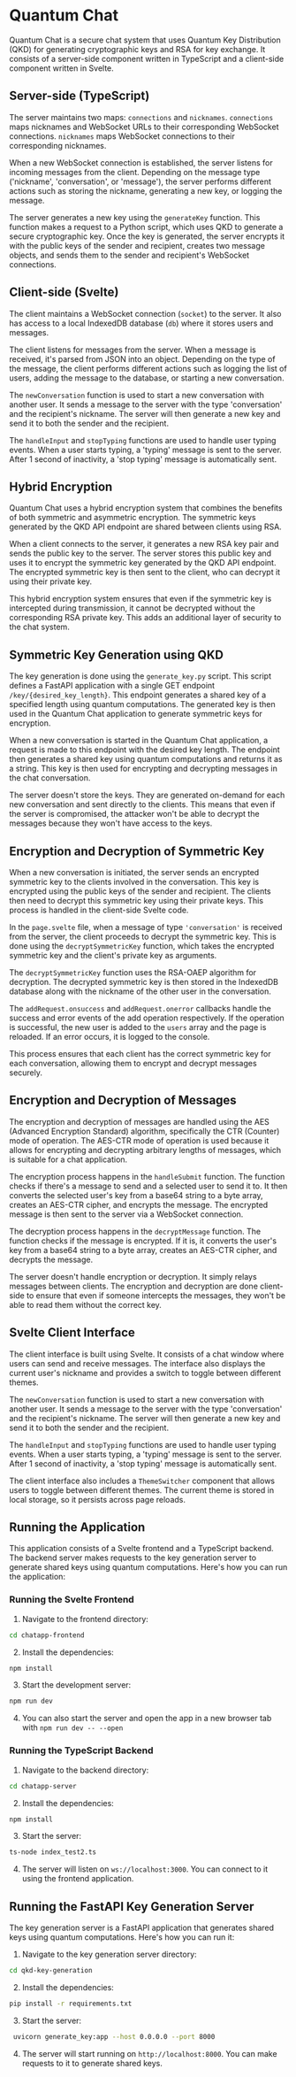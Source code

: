 # Quantum Chat

Quantum Chat is a secure chat system that uses Quantum Key Distribution (QKD) for generating cryptographic keys and RSA for key exchange. It consists of a server-side component written in TypeScript and a client-side component written in Svelte.

## Server-side (TypeScript)

The server maintains two maps: `connections` and `nicknames`. `connections` maps nicknames and WebSocket URLs to their corresponding WebSocket connections. `nicknames` maps WebSocket connections to their corresponding nicknames.

When a new WebSocket connection is established, the server listens for incoming messages from the client. Depending on the message type ('nickname', 'conversation', or 'message'), the server performs different actions such as storing the nickname, generating a new key, or logging the message.

The server generates a new key using the `generateKey` function. This function makes a request to a Python script, which uses QKD to generate a secure cryptographic key. Once the key is generated, the server encrypts it with the public keys of the sender and recipient, creates two message objects, and sends them to the sender and recipient's WebSocket connections.

## Client-side (Svelte)

The client maintains a WebSocket connection (`socket`) to the server. It also has access to a local IndexedDB database (`db`) where it stores users and messages.

The client listens for messages from the server. When a message is received, it's parsed from JSON into an object. Depending on the type of the message, the client performs different actions such as logging the list of users, adding the message to the database, or starting a new conversation.

The `newConversation` function is used to start a new conversation with another user. It sends a message to the server with the type 'conversation' and the recipient's nickname. The server will then generate a new key and send it to both the sender and the recipient.

The `handleInput` and `stopTyping` functions are used to handle user typing events. When a user starts typing, a 'typing' message is sent to the server. After 1 second of inactivity, a 'stop typing' message is automatically sent.

## Hybrid Encryption

Quantum Chat uses a hybrid encryption system that combines the benefits of both symmetric and asymmetric encryption. The symmetric keys generated by the QKD API endpoint are shared between clients using RSA.

When a client connects to the server, it generates a new RSA key pair and sends the public key to the server. The server stores this public key and uses it to encrypt the symmetric key generated by the QKD API endpoint. The encrypted symmetric key is then sent to the client, who can decrypt it using their private key.

This hybrid encryption system ensures that even if the symmetric key is intercepted during transmission, it cannot be decrypted without the corresponding RSA private key. This adds an additional layer of security to the chat system.

## Symmetric Key Generation using QKD

The key generation is done using the `generate_key.py` script. This script defines a FastAPI application with a single GET endpoint `/key/{desired_key_length}`. This endpoint generates a shared key of a specified length using quantum computations. The generated key is then used in the Quantum Chat application to generate symmetric keys for encryption.

When a new conversation is started in the Quantum Chat application, a request is made to this endpoint with the desired key length. The endpoint then generates a shared key using quantum computations and returns it as a string. This key is then used for encrypting and decrypting messages in the chat conversation.

The server doesn't store the keys. They are generated on-demand for each new conversation and sent directly to the clients. This means that even if the server is compromised, the attacker won't be able to decrypt the messages because they won't have access to the keys.


## Encryption and Decryption of Symmetric Key

When a new conversation is initiated, the server sends an encrypted symmetric key to the clients involved in the conversation. This key is encrypted using the public keys of the sender and recipient. The clients then need to decrypt this symmetric key using their private keys. This process is handled in the client-side Svelte code.

In the `page.svelte` file, when a message of type `'conversation'` is received from the server, the client proceeds to decrypt the symmetric key. This is done using the `decryptSymmetricKey` function, which takes the encrypted symmetric key and the client's private key as arguments.

The `decryptSymmetricKey` function uses the RSA-OAEP algorithm for decryption. The decrypted symmetric key is then stored in the IndexedDB database along with the nickname of the other user in the conversation.

The `addRequest.onsuccess` and `addRequest.onerror` callbacks handle the success and error events of the add operation respectively. If the operation is successful, the new user is added to the `users` array and the page is reloaded. If an error occurs, it is logged to the console.

This process ensures that each client has the correct symmetric key for each conversation, allowing them to encrypt and decrypt messages securely.

## Encryption and Decryption of Messages

The encryption and decryption of messages are handled using the AES (Advanced Encryption Standard) algorithm, specifically the CTR (Counter) mode of operation. The AES-CTR mode of operation is used because it allows for encrypting and decrypting arbitrary lengths of messages, which is suitable for a chat application.

The encryption process happens in the `handleSubmit` function. The function checks if there's a message to send and a selected user to send it to. It then converts the selected user's key from a base64 string to a byte array, creates an AES-CTR cipher, and encrypts the message. The encrypted message is then sent to the server via a WebSocket connection.

The decryption process happens in the `decryptMessage` function. The function checks if the message is encrypted. If it is, it converts the user's key from a base64 string to a byte array, creates an AES-CTR cipher, and decrypts the message.

The server doesn't handle encryption or decryption. It simply relays messages between clients. The encryption and decryption are done client-side to ensure that even if someone intercepts the messages, they won't be able to read them without the correct key.


## Svelte Client Interface

The client interface is built using Svelte. It consists of a chat window where users can send and receive messages. The interface also displays the current user's nickname and provides a switch to toggle between different themes.

The `newConversation` function is used to start a new conversation with another user. It sends a message to the server with the type 'conversation' and the recipient's nickname. The server will then generate a new key and send it to both the sender and the recipient.

The `handleInput` and `stopTyping` functions are used to handle user typing events. When a user starts typing, a 'typing' message is sent to the server. After 1 second of inactivity, a 'stop typing' message is automatically sent.

The client interface also includes a `ThemeSwitcher` component that allows users to toggle between different themes. The current theme is stored in local storage, so it persists across page reloads.


## Running the Application

This application consists of a Svelte frontend and a TypeScript backend. The backend server makes requests to the key generation server to generate shared keys using quantum computations. Here's how you can run the application:

### Running the Svelte Frontend

1. Navigate to the frontend directory:

```bash
cd chatapp-frontend

```

2. Install the dependencies:

```bash
npm install
```

3. Start the development server:

```bash
npm run dev
```

4. You can also start the server and open the app in a new browser tab with `npm run dev -- --open`


### Running the TypeScript Backend

1. Navigate to the backend directory:

```bash
cd chatapp-server
```

2. Install the dependencies:

```bash
npm install
```

3. Start the server:
    
```bash
ts-node index_test2.ts
```

4. The server will listen on `ws://localhost:3000`. You can connect to it using the frontend application.


## Running the FastAPI Key Generation Server

The key generation server is a FastAPI application that generates shared keys using quantum computations. Here's how you can run it:

1. Navigate to the key generation server directory:

```bash
cd qkd-key-generation
```

2. Install the dependencies:

```bash
pip install -r requirements.txt
```

3. Start the server:

```bash
 uvicorn generate_key:app --host 0.0.0.0 --port 8000
```

4. The server will start running on `http://localhost:8000`. You can make requests to it to generate shared keys.

